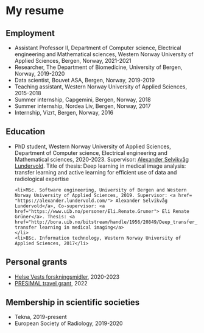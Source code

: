 ---
---
# My resume

## Employment

<ul>
<li> Assistant Professor II, Department of Computer science, Electrical engineering and Mathematical sciences, Western Norway University of Applied Sciences, Bergen, Norway, 2021-2021</li>
<li> Researcher, The Department of Biomedicine, University of Bergen, Norway, 2019-2020</li>
<li> Data scientist, Bouvet ASA, Bergen, Norway, 2019-2019</li>
<li> Teaching assistant, Western Norway University of Applied Sciences, 2015-2018</li>
<li> Summer internship, Capgemini, Bergen, Norway, 2018</li>
<li> Summer internship, Nordea Liv, Bergen, Norway, 2017</li>
<li> Internship, Vizrt, Bergen, Norway, 2016</li>
</ul>

## Education
<ul>
    <li> PhD student, Western Norway University of Applied Sciences, Department of Computer science, Electrical engineering and Mathematical sciences, 2020-2023. Supervisor: <a href= "https://alexander.lundervold.com/"> Alexander Selvikvåg Lundervold</a>. Title of thesis: Deep learning in medical image analysis: transfer learning and active learning for efficient use of data and radiological expertise
    </li>
 
    <li>MSc. Software engineering, University of Bergen and Western Norway University of Applied Sciences, 2019. Supervisor: <a href= "https://alexander.lundervold.com/"> Alexander Selvikvåg Lundervold</a>, Co-supervisor: <a href="https://www.uib.no/personer/Eli.Renate.Gruner"> Eli Renate Grüner</a>. Thesis: <a href="http://bora.uib.no/bitstream/handle/1956/20849/Deep_transfer_learning_in_medical_imaging.pdf">Deep transfer learning in medical imaging</a>
    </li>
    <li>BSc. Information technology, Western Norway University of Applied Sciences, 2017</li>
</ul>

## Personal grants 
<ul>
    <li><a href="https://helse-vest.no/nyheiter/nyheiter-2019/tildeling-av-helse-vests-forskingsmidlar-2020">Helse Vests forskningsmidler</a>, 2020-2023</li>
    <li><a href="https://mmiv.no/presimal/">PRESIMAL travel grant</a>, 2022</li>
</ul>


## Membership in scientific societies
<ul>
    <li>Tekna, 2019-present</li>
    <li>European Society of Radiology, 2019-2020</li>
</ul>